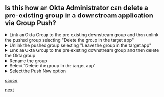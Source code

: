 ## Is this how an Okta Administrator can delete a pre-existing group in a downstream application via Group Push?

<details>
  <summary>Link an Okta Group to the pre-existing downstream group and then unlink the pushed group selecting "Delete the group in the target app"</summary>
<p>
  Yes
</p>
</details>

<details>
  <summary>Unlink the pushed group selecting "Leave the group in the target app" </summary>
<p>
  No
</p>
</details>


<details>
  <summary>Link an Okta Group to the pre-existing downstream group and then delete the Okta group</summary>
<p>
  Yes
</p>
</details>


<details>
  <summary>Rename the group</summary>
<p></p>
  No
</p>
</details>


<details>
  <summary>Select "Delete the group in the target app"</summary>
<p>
  No
</p>
</details>

<details>
  <summary>Select the Push Now option</summary>
<p>
  No
</p>
</details>

[sauce](https://help.okta.com/oie/en-us/content/topics/users-groups-profiles/usgp-enhanced-group-push-delete.htm)


[next](24.md)
